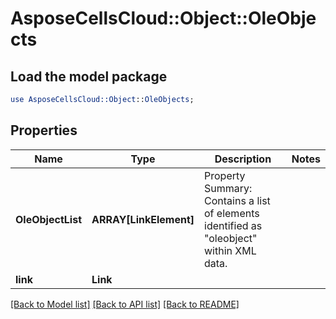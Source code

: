 # AsposeCellsCloud::Object::OleObjects 

## Load the model package
```perl
use AsposeCellsCloud::Object::OleObjects;
```

## Properties
Name | Type | Description | Notes
------------ | ------------- | ------------- | -------------
**OleObjectList** | **ARRAY[LinkElement]** | Property Summary: Contains a list of elements identified as "oleobject" within XML data. |
**link** | **Link** |  |  

[[Back to Model list]](../README.md#documentation-for-models) [[Back to API list]](../README.md#documentation-for-api-endpoints) [[Back to README]](../README.md)

